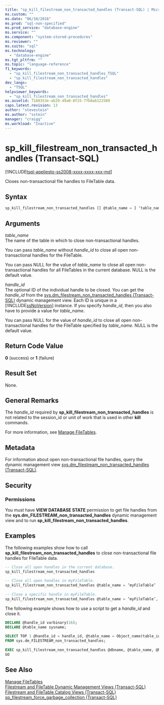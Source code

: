 ```yaml
---
title: "sp_kill_filestream_non_transacted_handles (Transact-SQL) | Microsoft Docs"
ms.custom: ""
ms.date: "06/10/2016"
ms.prod: "sql-non-specified"
ms.prod_service: "database-engine"
ms.service: ""
ms.component: "system-stored-procedures"
ms.reviewer: ""
ms.suite: "sql"
ms.technology: 
  - "database-engine"
ms.tgt_pltfrm: ""
ms.topic: "language-reference"
f1_keywords: 
  - "sp_kill_filestream_non_transacted_handles_TSQL"
  - "sp_kill_filestream_non_transacted_handles"
dev_langs: 
  - "TSQL"
helpviewer_keywords: 
  - "sp_kill_filestream_non_transacted_handles"
ms.assetid: 7188353e-ab29-49a0-8f25-7fb8ab122589
caps.latest.revision: 13
author: "stevestein"
ms.author: "sstein"
manager: "craigg"
ms.workload: "Inactive"
---
```

# sp_kill_filestream_non_transacted_handles (Transact-SQL)
[!INCLUDE[tsql-appliesto-ss2008-xxxx-xxxx-xxx-md](../../includes/tsql-appliesto-ss2008-xxxx-xxxx-xxx-md.md)]

  Closes non-transactional file handles to FileTable data.  
  
## Syntax  
  
```sql  
sp_kill_filestream_non_transacted_handles [[ @table_name = ] ‘table_name’, [[ @handle_id = ] @handle_id]]  
```  
  
## Arguments  
 *table_name*  
 The name of the table in which to close non-transactional handles.  
  
 You can pass *table_name* without *handle_id* to close all open non-transactional handles for the FileTable.  
  
 You can pass NULL for the value of *table_name* to close all open non-transactional handles for all FileTables in the current database. NULL is the default value.  
  
 *handle_id*  
 The optional ID of the individual handle to be closed. You can get the *handle_id* from the [sys.dm_filestream_non_transacted_handles &#40;Transact-SQL&#41;](../../relational-databases/system-dynamic-management-views/sys-dm-filestream-non-transacted-handles-transact-sql.md) dynamic management view. Each ID is unique in a [!INCLUDE[ssNoVersion](../../includes/ssnoversion-md.md)] instance. If you specify *handle_id*, then you also have to provide a value for *table_name*.  
  
 You can pass NULL for the value of *handle_id* to close all open non-transactional handles for the FileTable specified by *table_name*. NULL is the default value.  
  
## Return Code Value  
 **0** (success) or **1** (failure)  
  
## Result Set  
 None.  
  
## General Remarks  
 The *handle_id* required by **sp_kill_filestream_non_transacted_handles** is not related to the session_id or unit of work that is used in other **kill** commands.  
  
 For more information, see [Manage FileTables](../../relational-databases/blob/manage-filetables.md).  
  
## Metadata  
 For information about open non-transactional file handles, query the dynamic management view [sys.dm_filestream_non_transacted_handles &#40;Transact-SQL&#41;](../../relational-databases/system-dynamic-management-views/sys-dm-filestream-non-transacted-handles-transact-sql.md).  
  
## Security  
  
### Permissions  
 You must have **VIEW DATABASE STATE** permission to get file handles from the **sys.dm_FILESTREAM_non_transacted_handles** dynamic management view and to run **sp_kill_filestream_non_transacted_handles**.  
  
## Examples  
 The following examples show how to call **sp_kill_filestream_non_transacted_handles** to close non-transactional file handles for FileTable data.  
  
```sql  
-- Close all open handles in the current database.  
sp_kill_filestream_non_transacted_handles  
  
-- Close all open handles in myFileTable.  
sp_kill_filestream_non_transacted_handles @table_name = ’myFileTable’  
  
-- Close a specific handle in myFileTable.  
sp_kill_filestream_non_transacted_handles @table_name = ’myFileTable’, @handle_id = 0xFFFAAADD  
```  
  
 The following example shows how to use a script to get a *handle_id* and close it.  
  
```sql  
DECLARE @handle_id varbinary(16);  
DECLARE @table_name sysname;  
  
SELECT TOP 1 @handle_id = handle_id, @table_name = Object_name(table_id)  
FROM sys.dm_FILESTREAM_non_transacted_handles;  
  
EXEC sp_kill_filestream_non_transacted_handles @dbname, @table_name, @handle_id;  
GO  
```  
  
## See Also  
 [Manage FileTables](../../relational-databases/blob/manage-filetables.md)  
 [Filestream and FileTable Dynamic Management Views (Transact-SQL)](../system-dynamic-management-views/filestream-and-filetable-dynamic-management-views-transact-sql.md)
 <br>[Filestream and FileTable Catalog Views (Transact-SQL)](../system-catalog-views/filestream-and-filetable-catalog-views-transact-sql.md)
 <br>[sp_filestream_force_garbage_collection (Transact-SQL)](filestream-and-filetable-sp-filestream-force-garbage-collection.md)
  
